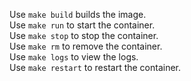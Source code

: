 Use `make build` builds the image.  
Use `make run` to start the container.  
Use `make stop` to stop the container.  
Use `make rm` to remove the container.  
Use `make logs` to view the logs.  
Use `make restart` to restart the container.
